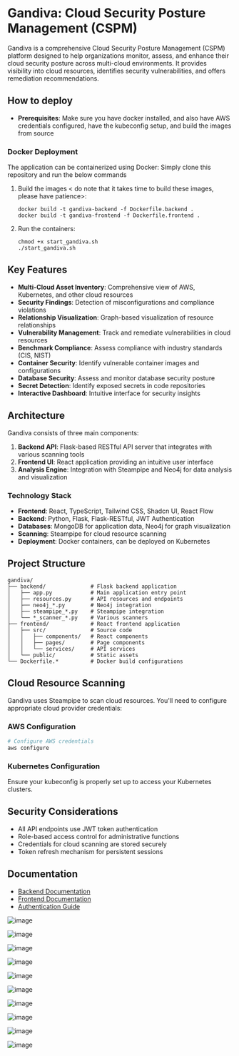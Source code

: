 # Gandiva: Cloud Security Posture Management (CSPM)

Gandiva is a comprehensive Cloud Security Posture Management (CSPM) platform designed to help organizations monitor, assess, and enhance their cloud security posture across multi-cloud environments. It provides visibility into cloud resources, identifies security vulnerabilities, and offers remediation recommendations.



## How to deploy
- **Prerequisites**: Make sure you have docker installed, and also have AWS credentials configured, have the kubeconfig setup, and build the images from source


### Docker Deployment

The application can be containerized using Docker: Simply clone this repository and run the below commands

1. Build the images < do note that it takes time to build these images, please have patience>:
   ```
   docker build -t gandiva-backend -f Dockerfile.backend . 
   docker build -t gandiva-frontend -f Dockerfile.frontend .
   ```

2. Run the containers:
   ```
   chmod +x start_gandiva.sh
   ./start_gandiva.sh
   ```

## Key Features

- **Multi-Cloud Asset Inventory**: Comprehensive view of AWS, Kubernetes, and other cloud resources
- **Security Findings**: Detection of misconfigurations and compliance violations
- **Relationship Visualization**: Graph-based visualization of resource relationships
- **Vulnerability Management**: Track and remediate vulnerabilities in cloud resources
- **Benchmark Compliance**: Assess compliance with industry standards (CIS, NIST)
- **Container Security**: Identify vulnerable container images and configurations
- **Database Security**: Assess and monitor database security posture
- **Secret Detection**: Identify exposed secrets in code repositories
- **Interactive Dashboard**: Intuitive interface for security insights

## Architecture

Gandiva consists of three main components:

1. **Backend API**: Flask-based RESTful API server that integrates with various scanning tools
2. **Frontend UI**: React application providing an intuitive user interface
3. **Analysis Engine**: Integration with Steampipe and Neo4j for data analysis and visualization

### Technology Stack

- **Frontend**: React, TypeScript, Tailwind CSS, Shadcn UI, React Flow
- **Backend**: Python, Flask, Flask-RESTful, JWT Authentication
- **Databases**: MongoDB for application data, Neo4j for graph visualization
- **Scanning**: Steampipe for cloud resource scanning
- **Deployment**: Docker containers, can be deployed on Kubernetes

## Project Structure

```
gandiva/
├── backend/              # Flask backend application
│   ├── app.py            # Main application entry point
│   ├── resources.py      # API resources and endpoints
│   ├── neo4j_*.py        # Neo4j integration
│   ├── steampipe_*.py    # Steampipe integration
│   └── *_scanner_*.py    # Various scanners
├── frontend/             # React frontend application
│   ├── src/              # Source code
│   │   ├── components/   # React components
│   │   ├── pages/        # Page components
│   │   └── services/     # API services
│   └── public/           # Static assets
└── Dockerfile.*          # Docker build configurations
```


## Cloud Resource Scanning

Gandiva uses Steampipe to scan cloud resources. You'll need to configure appropriate cloud provider credentials:

### AWS Configuration

```bash
# Configure AWS credentials
aws configure
```

### Kubernetes Configuration

Ensure your kubeconfig is properly set up to access your Kubernetes clusters.

## Security Considerations

- All API endpoints use JWT token authentication
- Role-based access control for administrative functions
- Credentials for cloud scanning are stored securely
- Token refresh mechanism for persistent sessions

## Documentation

- [Backend Documentation](./backend/README.md)
- [Frontend Documentation](./frontend/README.md)
- [Authentication Guide](./frontend/README-AUTH.md)

![image](https://github.com/user-attachments/assets/e50cb10a-cd1b-4a33-92a9-e712f59e0023)

![image](https://github.com/user-attachments/assets/f901f0f4-a2de-4fd9-af68-e0086ff90706)

![image](https://github.com/user-attachments/assets/884b4146-34b2-40aa-8708-4a225fbf34d8)

![image](https://github.com/user-attachments/assets/a0142b37-e3af-494d-9282-82c76f4ae322)

![image](https://github.com/user-attachments/assets/75c05854-59e3-4a70-8563-8df04c8780bf)

![image](https://github.com/user-attachments/assets/1ec2870a-93c9-4a4d-947d-fb15f230e842)

![image](https://github.com/user-attachments/assets/4d85b8fa-f18c-458a-9797-aca8f55c2034)

![image](https://github.com/user-attachments/assets/b07d5166-3dab-489c-9424-62bff6093cef)

![image](https://github.com/user-attachments/assets/e2fdd62e-a55a-4447-b477-3efd3606103f)

![image](https://github.com/user-attachments/assets/06275a8f-c6c3-4b75-af4e-4951a3fbea82)

















